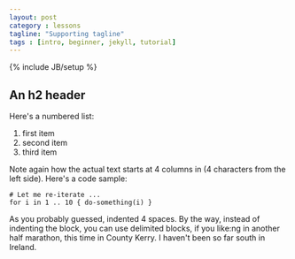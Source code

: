 ```yaml
---
layout: post
category : lessons
tagline: "Supporting tagline"
tags : [intro, beginner, jekyll, tutorial]
---
```

{% include JB/setup %}

An h2 header
------------

Here's a numbered list:

 1. first item
 2. second item
 3. third item

Note again how the actual text starts at 4 columns in (4 characters
from the left side). Here's a code sample:

    # Let me re-iterate ...
    for i in 1 .. 10 { do-something(i) }

As you probably guessed, indented 4 spaces. By the way, instead of
indenting the block, you can use delimited blocks, if you like:ng in another half marathon, this time in County Kerry. I haven't been so far south in Ireland.